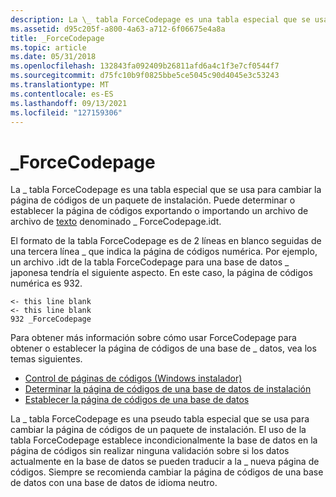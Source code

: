 ```yaml
---
description: La \_ tabla ForceCodepage es una tabla especial que se usa para cambiar la página de códigos de un paquete de instalación. Puede determinar o establecer la página de códigos exportando o importando un archivo de archivo de texto denominado \_ ForceCodepage.idt.
ms.assetid: d95c205f-a800-4a63-a712-6f06675e4a8a
title: _ForceCodepage
ms.topic: article
ms.date: 05/31/2018
ms.openlocfilehash: 132843fa092409b26811afd6a4c1f3e7cf0544f7
ms.sourcegitcommit: d75fc10b9f0825bbe5ce5045c90d4045e3c53243
ms.translationtype: MT
ms.contentlocale: es-ES
ms.lasthandoff: 09/13/2021
ms.locfileid: "127159306"
---
```

# <a name="_forcecodepage"></a>\_ForceCodepage

La \_ tabla ForceCodepage es una tabla especial que se usa para cambiar la página de códigos de un paquete de instalación. Puede determinar o establecer la página de códigos exportando o importando un archivo de archivo de [texto](text-archive-files.md) denominado \_ ForceCodepage.idt.

El formato de la tabla ForceCodepage es de 2 líneas en blanco seguidas de una tercera línea \_ que indica la página de códigos numérica. Por ejemplo, un archivo .idt de la tabla ForceCodepage para una base de datos \_ japonesa tendría el siguiente aspecto. En este caso, la página de códigos numérica es 932.

``` syntax
<- this line blank
<- this line blank
932 _ForceCodepage
```

Para obtener más información sobre cómo usar ForceCodepage para obtener o establecer la página de códigos de una base de \_ datos, vea los temas siguientes.

-   [Control de páginas de códigos (Windows instalador)](code-page-handling-windows-installer-.md)
-   [Determinar la página de códigos de una base de datos de instalación](determining-an-installation-database-s-code-page.md)
-   [Establecer la página de códigos de una base de datos](setting-the-code-page-of-a-database.md)

La \_ tabla ForceCodepage es una pseudo tabla especial que se usa para cambiar la página de códigos de un paquete de instalación. El uso de la tabla ForceCodepage establece incondicionalmente la base de datos en la página de códigos sin realizar ninguna validación sobre si los datos actualmente en la base de datos se pueden traducir a la \_ nueva página de códigos. Siempre se recomienda cambiar la página de códigos de una base de datos con una base de datos de idioma neutro.

 

 



